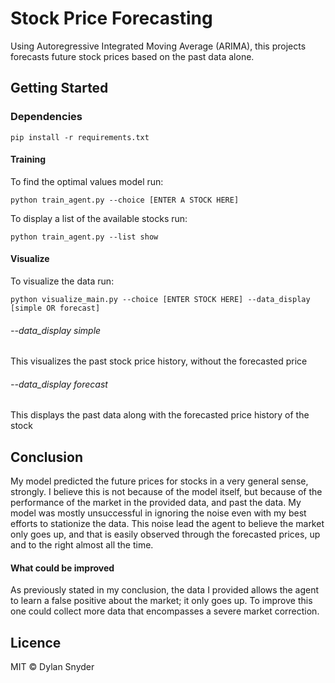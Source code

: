 # Stock Price Forecasting
Using Autoregressive Integrated Moving Average (ARIMA), this projects forecasts future stock prices based on the past data alone. 

## Getting Started

### Dependencies
```
pip install -r requirements.txt
```
#### Training 
To find the optimal values model run:
```
python train_agent.py --choice [ENTER A STOCK HERE]
```
To display a list of the available stocks run:
```
python train_agent.py --list show
```

#### Visualize 
To visualize the data run:
```
python visualize_main.py --choice [ENTER STOCK HERE] --data_display [simple OR forecast]
```
###### --data_display simple
This visualizes the past stock price history, without the forecasted price

###### --data_display forecast
This displays the past data along with the forecasted price history of the stock

## Conclusion
My model predicted the future prices for stocks in a very general sense, strongly. I believe this is not because of the model itself, but because of the performance of the market in the provided data, and past the data. My model was mostly unsuccessful in ignoring the noise even with my best efforts to stationize the data. This noise lead the agent to believe the market only goes up, and that is easily observed through the forecasted prices, up and to the right almost all the time. 
#### What could be improved 
As previously stated in my conclusion, the data I provided allows the agent to learn a false positive about the market; it only goes up. To improve this one could collect more data that encompasses a severe market correction.
## Licence
MIT © Dylan Snyder
